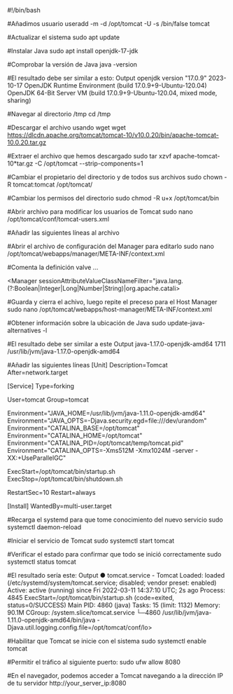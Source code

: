 #!/bin/bash

#Añadimos usuario
useradd -m -d /opt/tomcat -U -s /bin/false tomcat

#Actualizar el sistema
sudo apt update

#Instalar Java
sudo apt install openjdk-17-jdk

#Comprobar la versión de Java
java -version

#El resultado debe ser similar a esto:
Output
openjdk version "17.0.9" 2023-10-17
OpenJDK Runtime Environment (build 17.0.9+9-Ubuntu-120.04)
OpenJDK 64-Bit Server VM (build 17.0.9+9-Ubuntu-120.04, mixed mode, sharing)

#Navegar al directorio /tmp
cd /tmp

#Descargar el archivo usando wget
wget https://dlcdn.apache.org/tomcat/tomcat-10/v10.0.20/bin/apache-tomcat-10.0.20.tar.gz

#Extraer el archivo que hemos descargado
sudo tar xzvf apache-tomcat-10*tar.gz -C /opt/tomcat --strip-components=1

#Cambiar el propietario del directorio y de todos sus archivos
sudo chown -R tomcat:tomcat /opt/tomcat/

#Cambiar los permisos del directorio
sudo chmod -R u+x /opt/tomcat/bin

#Abrir archivo para modificar los usuarios de Tomcat
sudo nano /opt/tomcat/conf/tomcat-users.xml

#Añadir las siguientes líneas al archivo
<role rolename="manager-gui" />
<user username="manager" password="manager_password" roles="manager-gui" />

<role rolename="admin-gui" />
<user username="admin" password="admin_password" roles="manager-gui,admin-gui" />

#Abrir el archivo de configuración del Manager para editarlo
sudo nano /opt/tomcat/webapps/manager/META-INF/context.xml

#Comenta la definición valve
...
<Context antiResourceLocking="false" privileged="true" >
  <CookieProcessor className="org.apache.tomcat.util.http.Rfc6265CookieProcessor"
                   sameSiteCookies="strict" />
<!--  <Valve className="org.apache.catalina.valves.RemoteAddrValve"
         allow="127\.\d+\.\d+\.\d+|::1|0:0:0:0:0:0:0:1" /> -->
  <Manager sessionAttributeValueClassNameFilter="java\.lang\.(?:Boolean|Integer|Long|Number|String)|org\.apache\.catali></Context>

#Guarda y cierra el achivo, luego repite el preceso para el Host Manager
sudo nano /opt/tomcat/webapps/host-manager/META-INF/context.xml

#Obtener información sobre la ubicación de Java
sudo update-java-alternatives -l

#El resultado debe ser similar a este
Output
java-1.17.0-openjdk-amd64      1711       /usr/lib/jvm/java-1.17.0-openjdk-amd64

#Añadir las siguientes líneas
[Unit]
Description=Tomcat
After=network.target

[Service]
Type=forking

User=tomcat
Group=tomcat

Environment="JAVA_HOME=/usr/lib/jvm/java-1.11.0-openjdk-amd64"
Environment="JAVA_OPTS=-Djava.security.egd=file:///dev/urandom"
Environment="CATALINA_BASE=/opt/tomcat"
Environment="CATALINA_HOME=/opt/tomcat"
Environment="CATALINA_PID=/opt/tomcat/temp/tomcat.pid"
Environment="CATALINA_OPTS=-Xms512M -Xmx1024M -server -XX:+UseParallelGC"

ExecStart=/opt/tomcat/bin/startup.sh
ExecStop=/opt/tomcat/bin/shutdown.sh

RestartSec=10
Restart=always

[Install]
WantedBy=multi-user.target

#Recarga el systemd para que tome conocimiento del nuevo servicio
sudo systemctl daemon-reload

#Iniciar el servicio de Tomcat
sudo systemctl start tomcat

#Verificar el estado para confirmar que todo se inició correctamente
sudo systemctl status tomcat

#El resultado sería este:
Output
● tomcat.service - Tomcat
     Loaded: loaded (/etc/systemd/system/tomcat.service; disabled; vendor preset: enabled)
     Active: active (running) since Fri 2022-03-11 14:37:10 UTC; 2s ago
    Process: 4845 ExecStart=/opt/tomcat/bin/startup.sh (code=exited, status=0/SUCCESS)
   Main PID: 4860 (java)
      Tasks: 15 (limit: 1132)
     Memory: 90.1M
     CGroup: /system.slice/tomcat.service
             └─4860 /usr/lib/jvm/java-1.11.0-openjdk-amd64/bin/java -Djava.util.logging.config.file=/opt/tomcat/conf/lo>

#Habilitar que Tomcat se inicie con el sistema
sudo systemctl enable tomcat

#Permitir el tráfico al siguiente puerto:
sudo ufw allow 8080

#En el navegador, podemos acceder a Tomcat navegando a la dirección IP de tu servidor
http://your_server_ip:8080
